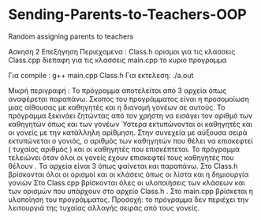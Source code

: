 # Sending-Parents-to-Teachers-OOP

Random assigning parents to teachers

Ασκηση 2 Επεξήγηση
Περιεχομενα :
    Class.h ορισμοι για τις κλασσεις
		Class.cpp διεπαφη για τις κλασσεις
		main.cpp το κυριο προγραμμα

Για compile : g++ main.cpp Class.h
Για εκτελεση: ./a.out


Μικρή περιγραφή :
	Το πρόγραμμα αποτελείται από 3 αρχεία όπως αναφέρεται παραπάνω. Σκοπος του προγράμματος είναι η προσομοίωση μιας αίθουσας με καθηγητές και η διανομή γονέων σε αυτούς. Το πρόγραμμα ξεκινάει ζητώντας από τον χρήστη να εισάγει τον αριθμό των καθηγητών όπως και των γονέων Ύστερα εκτυπώνονται οι καθηγητές και οι γονείς με την κατάλληλη αρίθμηση. Στην συνεχεία με αύξουσα σειρά εκτυπώνεται ο γονιός, ο αριθμός των καθηγητών που θέλει να επισκεφτεί ( τυχαίος αριθμός ) και οι καθηγητές που επισκέπτεται. Το πρόγραμμα τελειώνει όταν όλοι οι γονείς έχουν επισκεφτεί τους καθηγητές που θέλουν .
	Τα αρχεία είναι 3 όπως φαίνεται και παραπάνω. Στο Class.h βρίσκονται όλοι οι ορισμοί και οι κλάσεις όπως οι λίστα και η δημιουργία γονιών Στο Class.cpp βρίσκονται όλες οι υλοποιήσεις των κλάσεων και των ορισμών που υπάρχουν στο αρχείο Class.h . Στο main.cpp βρίσκεται η υλοποίηση του προγράμματος.
	Προσοχή: το πρόγραμμα δεν περιέχει την λειτουργιά της τυχαίας αλλαγής σειράς από τους γονείς.
